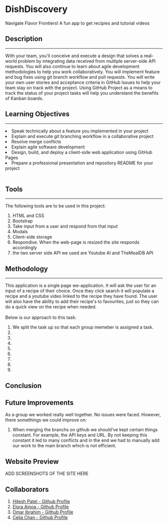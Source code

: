 # DishDiscovery
 Navigate Flavor Frontiers!  A fun app to get recipies and tutorial videos


## Description
---
With your team, you'll conceive and execute a design that solves a real-world problem by integrating data received from multiple server-side API requests. You will also continue to learn about agile development methodologies to help you work collaboratively. You will implement feature and bug fixes using git branch workflow and pull requests.
You will write your own user stories and acceptance criteria in GitHub Issues to help your team stay on track with the project. Using GitHub Project as a means to track the status of your project tasks will help you understand the benefits of Kanban boards.

## Learning Objectives
----
<li>
Speak technically about a feature you implemented in your project
<li>
Explain and execute git branching workflow in a collaborative project
<li>
Resolve merge conflicts
<li>
Explain agile software development
<li>
Design, build, and deploy a client-side web application using GitHub Pages
<li>
Prepare a professional presentation and repository README for your project
<br>
<br>

## Tools 
----
The following tools are to be used in this project:
<ol>
<li> HTML and CSS
<li> Bootstrap
<li> Take input from a user and respond from that input
<li> Modals
<li> Client-side storage
<li> Respondive. When the web-page is resized the site responds accordingly
<li> the two server side API we used are Youtube AI and TheMealDB API
</ol>

## Methodology
----
This application is a single page we-application. It will ask the user for an input of a recipe of their choice. Once they click search it will populate a recipe and a youtube video linked to the recipe they have found. The user will also have the ability to add their recipe's to favourites, just so they can do a quick view on the recipe when needed. 
<br>
<br>
Below is our approach to this task:
<ol>
<li> We split the task up so that each group memeber is assigned a task. 
<li>
<li>
<li>
<li>
<li>
<li>
<li>
<li>
</ol>

## Conclusion

## Future Improvements

As a group we worked really well together. No issues were faced. However, there somethings we could improve on:

<ol>
<li> When merging the branchs on github we should've kept certain things constant. For example, the API keys and URL. By not keeping this constant it led to many conflicts and in the end we had to manually add our work to the main branch which is not efficient. 
</ol>

## Website Preview

ADD SCREENSHOTS OF THE SITE HERE

## Collaborators

<ol>
<li> <a href='www.github.com/hitesh70738'> Hitesh Patel - Github Profile
<li> <a href='https://github.com/TuuPuu'> Elora Ainoa - Github Profile
<li> <a href='https://github.com/omar12ahmed'> Omar Ibrahim - Github Profile
<li> <a href='https://github.com/celia103'> Celia Chan - Github Profile
</ol>